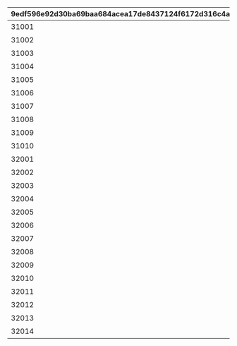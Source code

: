 |9edf596e92d30ba69baa684acea17de8437124f6172d316c4a0310af0374606e|d7c2a602cafc197980575d4c4108ab724d80a793565cbc4c202caf2f53948cbd|e733ef4dd8ef7450624eace0b0938f32985e2f60be737253969c34aa4b558786|cbf5d30d29d17478bd50c3011e75e6e7bec40ebc0f8c561bc209f917bbb51e68|a5a05819b426691194fe3f3f9428e76d4969a08b51c80cd72527181092c8ead8|cfb45c3b1bd3ae0c48fd72804fe3b7d472f9e0110f8bbad9e40bf567ae3499f2|bec53a5b4b80573fbcb64cba6e45915705675a8e7510aebdbbb8a6384c8fc221|dc09940e2e257b0f6d30ea3ab25252c3632de4588fc277b582f26375a46183b3|a1fb6b5b243d02daff5168eea7e42943aa872a9876e10903bbb89606473828c8|463327031740b6b688a471259f05df038a7817b835fce34f238e5985d0cec049|3511dbaad39a927203350f3a4cc2a105e2e413d2db520bdf3e518b2d04f01fcc|01b865f8174733af67c90d68a01ca0eca85d277b16c338c4c0d76384897f4097|2a9b46ed81873db45cd5d0e7554b8d538dfd7ad43c2e2383664aba6dba8d5090|e15907f42c1078832f95b0e7c811a8c20abea9c56e9d3f540acd6371220d47d5|e1000ea87f56742f6670138051768b58344fd7f9ece2aa6fd6a926873fee2d2b|
| --- | --- | --- | --- | --- | --- | --- | --- | --- | --- | --- | --- | --- | --- | --- |
|31001|4003001|11002012|雲海の山脈|0|501010001|195|45|4003002|10|400|400|200010|1|雲をつらぬく山脈|
|31002|4003003|11005013|密林の大樹|0|501010002|-110|30|4003004|10|300|300|200020|1|深い森の奥に存在する1本の大樹|
|31003|4003005|11007014|断崖の遺跡|0|501010003|-570|-190|4003006|10|200|200|200030|1|断崖絶壁で発見された遺跡|
|31004|4003007|11011017|蒼海の孤塔|0|501010004|750|-30|4003008|10|100|100|200040|1|大海原にそびえる謎の巨塔|
|31005|4003009|11014014|毒瘴の闇稜|0|501010005|465|20|4003010|10|100|100|200050|1|瘴気渦巻く常闇の孤峰|
|31006|4003011|11026014|緑竜の骸嶺|0|501010006|360|90|4003012|10|100|100|200060|1|厳峰に佇む竜の寝床|
|31007|4003013|11035014|天上の浮城|0|501010007|130|90|4003014|10|100|100|200070|1|天空の番人が静かに眠る聖城|
|31008|4003017|11047014|砂瀑の底都|0|501010008|-50|120|4003018|10|100|100|200080|1|砂の大瀑布が落ちゆく果ての都|
|31009|4003019|11057014|紺碧の王砦|0|501010009|-360|70|4003020|10|100|100|200090|1|紺碧の底に君臨する海王の城砦|
|31010|4003021|11062014|四彩の霊峰|0|501010010|0|0|4003022|10|100|0|0|1|四季彩りし霊狐の仙境|
|32001|4003015|0|スペシャルダンジョン|31006|0|0|0|4003016|10|100|100|0|1|期間限定ダンジョンの踏破に挑戦|
|32002|0|0|スペシャルダンジョン|31006|0|0|0|0|10|100|100|0|1|期間限定ダンジョンの踏破に挑戦|
|32003|0|0|スペシャルダンジョン|31006|0|0|0|0|10|100|100|0|1|期間限定ダンジョンの踏破に挑戦|
|32004|0|0|スペシャルダンジョン|31006|0|0|0|0|10|100|100|0|1|期間限定ダンジョンの踏破に挑戦|
|32005|0|0|スペシャルダンジョン|31006|0|0|0|0|10|100|100|0|1|期間限定ダンジョンの踏破に挑戦|
|32006|0|0|スペシャルダンジョン|31006|0|0|0|0|10|100|100|0|1|期間限定ダンジョンの踏破に挑戦|
|32007|0|0|スペシャルダンジョン|31006|0|0|0|0|10|100|100|0|1|期間限定ダンジョンの踏破に挑戦|
|32008|0|0|スペシャルダンジョン|31006|0|0|0|0|10|100|100|0|1|期間限定ダンジョンの踏破に挑戦|
|32009|0|0|スペシャルダンジョン|31006|0|0|0|0|10|100|100|0|1|期間限定ダンジョンの踏破に挑戦|
|32010|0|0|スペシャルダンジョン|31006|0|0|0|0|10|100|100|0|1|期間限定ダンジョンの踏破に挑戦|
|32011|0|0|スペシャルダンジョン|31006|0|0|0|0|10|100|100|0|1|期間限定ダンジョンの踏破に挑戦|
|32012|0|0|スペシャルダンジョン|31006|0|0|0|0|10|100|100|0|1|期間限定ダンジョンの踏破に挑戦|
|32013|0|0|スペシャルダンジョン|31006|0|0|0|0|10|100|100|0|1|期間限定ダンジョンの踏破に挑戦|
|32014|0|0|スペシャルダンジョン|31006|0|0|0|0|10|100|100|0|1|期間限定ダンジョンの踏破に挑戦|